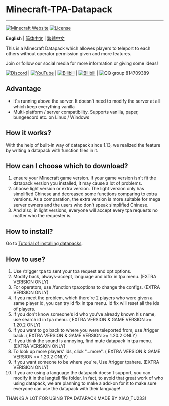 # Minecraft-TPA-Datapack
--------
[![Minecraft Website](https://img.shields.io/badge/Minecraft-green)](https://www.minecraft.net/)
[![License](https://img.shields.io/github/license/MCDReforged/MCDReforged.svg)](https://github.com/Xiao-tu233/Minecraft-TPA-Datapack/edit/main/LICENSE)


**English** | [简体中文](https://github.com/Xiao-tu233/Minecraft-TPA-Datapack/blob/main/README_zhcn.md) | [繁體中文](https://github.com/Xiao-tu233/Minecraft-TPA-Datapack/blob/main/README_zhtw.md)

This is a Minecraft Datapack which allowes players to teleport to each others without operator permission given and more features.

Join or follow our social media for more information or giving some ideas!

[![Discord](https://img.shields.io/badge/Discord-blue)](https://discord.gg/QgkpxsFahw) | [![YouTube]( https://img.shields.io/badge/YouTube-red)](https://www.youtube.com/channel/UCMOgi9XLPgVjLJRV6-YqQmg) | [![Bilibili](https://img.shields.io/badge/Bilibili-aqua)](https://space.bilibili.com/433412367) | [![Bilibili](https://img.shields.io/badge/Bilibili-_space-aqua)](https://space.bilibili.com/433412367) | ![QQ group](https://img.shields.io/badge/QQ-_%E7%BE%A4-white):814709389

## Advantage

- It's running above the server. It doesn't need to modify the server at all which keep everything vanilla
- Multi-platform / server compatibility. Supports vanilla, paper, bungeecord etc. on Linux / Windows

## How it works?

With the help of built-in way of datapack since 1.13, we realized the feature by writing a datapack with function files in it.

## How can I choose which to download?

1. ensure your Minecraft game version. If your game version isn't fit the datapack version you installed, it may cause a lot of problems.
2. choose light version or extra version. The light version only has simplified Chinese and decreased some functions comparing to extra versions. As a comparation, the extra version is more suitable for mega server owners and the users who don't speak simplified Chinese.
3. And also, in light versions, everyone will accept every tpa requests no matter who the requester is.

## How to install?

Go to [Tutorial of installing datapacks](https://zh.minecraft.wiki/w/Tutorial:%E5%AE%89%E8%A3%85%E6%95%B0%E6%8D%AE%E5%8C%85).

## How to use?

1. Use /trigger tpa to sent your tpa request and opt options.
2. Modify back, always-accept, language and idfix in tpa menu. (EXTRA VERISION ONLY)
3. For operators, use /function tpa:options to change the configs. (EXTRA VERISION ONLY)
4. If you meet the problem, which there're 2 players who were given a same player id, you can try id fix in tpa menu. Id fix will reset all the ids of players.
5. If you don't know someone's id who you've already known his name, use search id in tpa menu. ( EXTRA VERSION & GAME VERSION >= 1.20.2 ONLY)
6. If you want to go back to where you were teleported from, use /trigger back. ( EXTRA VERSION & GAME VERSION >= 1.20.2 ONLY)
7. If you think the sound is annoying, find mute datapack in tpa menu. (EXTRA VERISION ONLY)
8. To look up more players' ids, click "...more". ( EXTRA VERSION & GAME VERSION >= 1.20.2 ONLY)
9. If you want someone to be where you're, Use /trigger tpahere. (EXTRA VERISION ONLY)
10. If you are using a language the datapack doesn't support, you can modify it in the langtell file folder. In fact, to avoid that great work of who using datapack, we are planning to make a add-on for it to make sure everyone can use the datapack with their language!

THANKS A LOT FOR USING TPA DATAPACK MADE BY XIAO_TU233!



